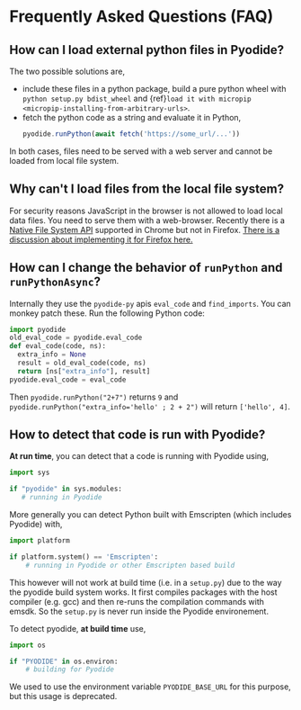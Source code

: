# Frequently Asked Questions (FAQ)

## How can I load external python files in Pyodide?

The two possible solutions are,

- include these files in a python package, build a pure python wheel with
  `python setup.py bdist_wheel` and
  {ref}`load it with micropip <micropip-installing-from-arbitrary-urls>`.
- fetch the python code as a string and evaluate it in Python,
  ```js
  pyodide.runPython(await fetch('https://some_url/...'))
  ```

In both cases, files need to be served with a web server and cannot be loaded from local file system.

## Why can't I load files from the local file system?

For security reasons JavaScript in the browser is not allowed to load local data files. You need to serve them with a web-browser.
Recently there is a [Native File System API](https://wicg.github.io/file-system-access/) supported in Chrome but not in Firefox. [There is a discussion about implementing it for Firefox here.](https://github.com/mozilla/standards-positions/issues/154)


## How can I change the behavior of `runPython` and `runPythonAsync`?
Internally they use the `pyodide-py` apis `eval_code` and `find_imports`. You can monkey patch these.
Run the following Python code:
```python
import pyodide
old_eval_code = pyodide.eval_code
def eval_code(code, ns):
  extra_info = None
  result = old_eval_code(code, ns)
  return [ns["extra_info"], result]
pyodide.eval_code = eval_code
```
Then `pyodide.runPython("2+7")` returns `9` and `pyodide.runPython("extra_info='hello' ; 2 + 2")` will return `['hello', 4]`.


## How to detect that code is run with Pyodide?

**At run time**, you can detect that a code is running with Pyodide using,
```py
import sys

if "pyodide" in sys.modules:
   # running in Pyodide
```

More generally you can detect Python built with Emscripten (which includes
Pyodide) with,
```py
import platform

if platform.system() == 'Emscripten':
    # running in Pyodide or other Emscripten based build
```

This however will not work at build time (i.e. in a `setup.py`) due to the way
the pyodide build system works. It first compiles packages with the host compiler
(e.g. gcc) and then re-runs the compilation commands with emsdk. So the `setup.py` is
never run inside the Pyodide environement.

To detect pyodide, **at build time** use,
```python
import os

if "PYODIDE" in os.environ:
    # building for Pyodide
```
We used to use the environment variable `PYODIDE_BASE_URL` for this purpose,
but this usage is deprecated.
